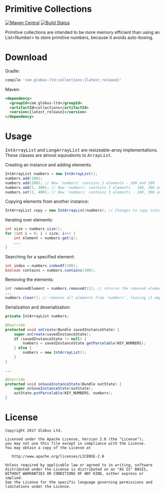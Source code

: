 # Primitive Collections
[![Maven Central](https://maven-badges.herokuapp.com/maven-central/com.globus-ltd/collections/badge.svg)](https://maven-badges.herokuapp.com/maven-central/com.globus-ltd/collections) [![Build Status](https://travis-ci.org/GlobusLTD/primitive-collections-android.svg?branch=master)](https://travis-ci.org/GlobusLTD/primitive-collections-android)

Primitive collections are intended to be more memory efficient than using an List&lt;Number&gt; to store primitive numbers, because it avoids auto-boxing.

# Download
Gradle:
```groovy
compile 'com.globus-ltd:collections:{latest_release}'
```
Maven:
```xml
<dependency>
  <groupId>com.globus-ltd</groupId>
  <artifactId>collections</artifactId>
  <version>{latest_release}</version>
</dependency>
```

# Usage
<tt>IntArrayList</tt> and <tt>LongArrayList</tt> are resizeable-array implementations. These classes are almost equivalents to <tt>ArrayList</tt>.

Creating an instance and adding elements:
```java
IntArrayList numbers = new IntArrayList();
numbers.add(100);
numbers.add(200); // Now 'numbers' contains 2 elements - 100 and 200
numbers.add(1, 300); // Now 'numbers' contains 3 elements - 100, 300 and 200
numbers.set(2, 400); // Now 'numbers' contains 3 elements - 100, 300 and 400
```

Copying elements from another instance:
```java
IntArrayList copy = new IntArrayList(numbers); // Changes to copy instance does not affect original object
```

Iterating over elements:
```java
int size = numbers.size();
for (int i = 0; i < size; i++) {
    int element = numbers.get(i);
    ...
}
```

Searching for a specified element:
```java
int index = numbers.indexOf(100); 
boolean contains = numbers.contains(100);
```

Removing the elements:
```java
int removedElement = numbers.removeAt(1); // returns the removed element at index = 1
...
numbers.clear(); // removes all elements from 'numbers', leaving it empty.
```

Serialization and deserialization:
```java
private IntArrayList numbers;

@Override 
protected void onCreate(Bundle savedInstanceState) {
    super.onCreate(savedInstanceState);
    if (savedInstanceState != null) {
        numbers = savedInstanceState.getParcelable(KEY_NUMBERS);
    } else {
        numbers = new IntArrayList();
    }
}

...

@Override 
protected void onSaveInstanceState(Bundle outState) {
    super.onSaveInstanceState(outState);
    outState.putParcelable(KEY_NUMBERS, numbers);
}
```

# License
    Copyright 2017 Globus Ltd.

    Licensed under the Apache License, Version 2.0 (the "License");
    you may not use this file except in compliance with the License.
    You may obtain a copy of the License at

       http://www.apache.org/licenses/LICENSE-2.0

    Unless required by applicable law or agreed to in writing, software
    distributed under the License is distributed on an "AS IS" BASIS,
    WITHOUT WARRANTIES OR CONDITIONS OF ANY KIND, either express or implied.
    See the License for the specific language governing permissions and
    limitations under the License.
